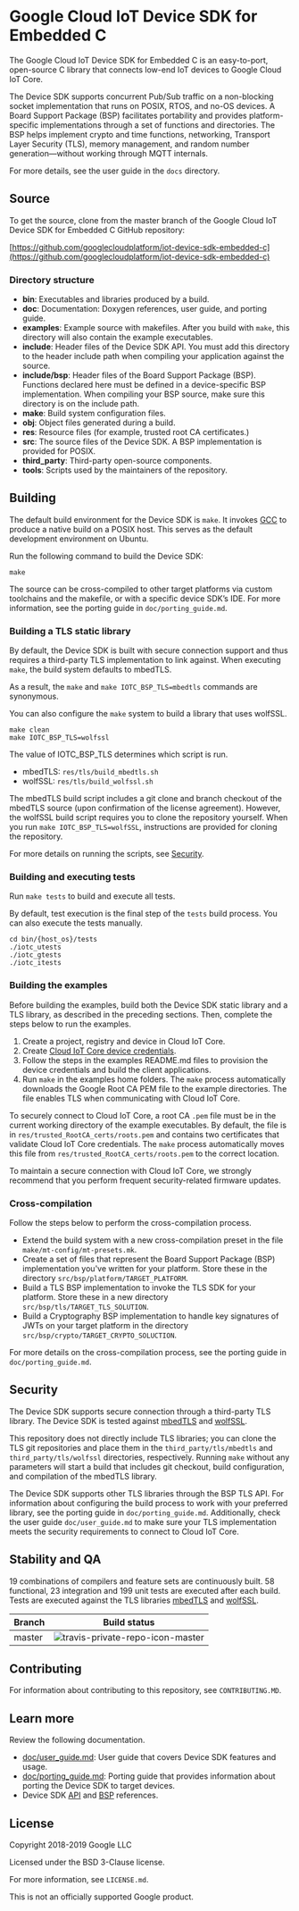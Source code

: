 # Google Cloud IoT Device SDK for Embedded C

The Google Cloud IoT Device SDK for Embedded C is an easy-to-port, open-source C library that connects low-end IoT devices to Google Cloud IoT Core.

The Device SDK supports concurrent Pub/Sub traffic on a non-blocking socket implementation that runs on POSIX, RTOS, and no-OS devices. A Board Support Package (BSP) facilitates portability and provides platform-specific implementations through a set of functions and directories. The BSP helps implement crypto and time functions, networking, Transport Layer Security (TLS), memory management, and random number generation—without working through MQTT internals.

For more details, see the user guide in the `docs` directory.

## Source
To get the source, clone from the master branch of the Google Cloud IoT Device SDK for Embedded C GitHub repository:

[https://github.com/googlecloudplatform/iot-device-sdk-embedded-c](https://github.com/googlecloudplatform/iot-device-sdk-embedded-c)

### Directory structure

- **bin**: Executables and libraries produced by a build.
- **doc**: Documentation: Doxygen references, user guide, and porting guide.
- **examples**: Example source with makefiles. After you build with `make`, this directory will also contain the example executables.
- **include**: Header files of the Device SDK API. You must add this directory to the header include path when compiling your application against the source.
- **include/bsp**: Header files of the Board Support Package (BSP). Functions declared here must be defined in a device-specific BSP implementation. When compiling your BSP source, make sure this directory is on the include path.
- **make**: Build system configuration files.
- **obj**: Object files generated during a build.
- **res**: Resource files (for example, trusted root CA certificates.)
- **src**: The source files of the Device SDK. A BSP implementation is provided for POSIX.
- **third_party**: Third-party open-source components.
- **tools**: Scripts used by the maintainers of the repository.

## Building

The default build environment for the Device SDK is `make`. It invokes [GCC](https://www.gnu.org/software/gcc/) to produce a native build on a POSIX host. This serves as the default development environment on Ubuntu.

Run the following command to build the Device SDK:

```
make
```

The source can be cross-compiled to other target platforms via custom toolchains and the makefile, or with a specific device SDK’s IDE. For more information, see the porting guide in `doc/porting_guide.md`.

### Building a TLS static library

By default, the Device SDK is built with secure connection support and thus requires a third-party TLS implementation to link against. When executing `make`, the build system defaults to mbedTLS.

As a result, the `make` and `make IOTC_BSP_TLS=mbedtls` commands are synonymous.

You can also configure the `make` system to build a library that uses wolfSSL.

```
make clean
make IOTC_BSP_TLS=wolfssl
```

The value of IOTC_BSP_TLS determines which script is run.
- mbedTLS: `res/tls/build_mbedtls.sh`
- wolfSSL: `res/tls/build_wolfssl.sh`

The mbedTLS build script includes a git clone and branch checkout of the mbedTLS source (upon confirmation of the license agreement). However, the wolfSSL build script requires you to clone the repository yourself. When you run `make IOTC_BSP_TLS=wolfSSL`, instructions are provided for cloning the repository.

For more details on running the scripts, see [Security](#security).

### Building and executing tests

Run `make tests` to build and execute all tests.

By default, test execution is the final step of the `tests` build process. You can also execute the tests manually.

```
cd bin/{host_os}/tests
./iotc_utests
./iotc_gtests
./iotc_itests
```

### Building the examples

Before building the examples, build both the Device SDK static library and a TLS library, as described in the preceding sections. Then, complete the steps below to run the examples.

1. Create a project, registry and device in Cloud IoT Core.
2. Create [Cloud IoT Core device credentials](https://cloud.google.com/iot/docs/how-tos/credentials/keys).
3. Follow the steps in the examples README.md files to provision the device credentials and build the client applications.
4. Run `make` in the examples home folders. The `make` process automatically downloads the Google Root CA PEM file to the example directories. The file enables TLS when communicating with Cloud IoT Core.

To securely connect to Cloud IoT Core, a root CA `.pem` file must be in the current working directory of the example executables. By default, the file is in `res/trusted_RootCA_certs/roots.pem` and contains two certificates that validate Cloud IoT Core credentials. The `make` process automatically moves this file from `res/trusted_RootCA_certs/roots.pem` to the correct location.

To maintain a secure connection with Cloud IoT Core, we strongly recommend that you perform frequent security-related firmware updates.

### Cross-compilation

Follow the steps below to perform the cross-compilation process.

- Extend the build system with a new cross-compilation preset in the file `make/mt-config/mt-presets.mk`.
- Create a set of files that represent the Board Support Package (BSP) implementation you've written for your platform. Store these in the directory `src/bsp/platform/TARGET_PLATFORM`.
- Build a TLS BSP implementation to invoke the TLS SDK for your platform. Store these in a new directory `src/bsp/tls/TARGET_TLS_SOLUTION`.
- Build a Cryptography BSP implementation to handle key signatures of JWTs on your target platform in the directory `src/bsp/crypto/TARGET_CRYPTO_SOLUCTION`.

For more details on the cross-compilation process, see the porting guide in `doc/porting_guide.md`.

## Security

The Device SDK supports secure connection through a third-party TLS library. The Device SDK is tested against [mbedTLS](https://tls.mbed.org) and [wolfSSL](https://www.wolfssl.com).

This repository does not directly include TLS libraries; you can clone the TLS git repositories and place them in the `third_party/tls/mbedtls` and `third_party/tls/wolfssl` directories, respectively. Running `make` without any parameters will start a build that includes git checkout, build configuration, and compilation of the mbedTLS library.

The Device SDK supports other TLS libraries through the BSP TLS API. For information about configuring the build process to work with your preferred library, see the porting guide in `doc/porting_guide.md`.  Additionally, check the user guide `doc/user_guide.md` to make sure your TLS implementation meets the security requirements to connect to Cloud IoT Core.

## Stability and QA

19 combinations of compilers and feature sets are continuously built. 58 functional, 23 integration and 199 unit tests are executed after each build. Tests are executed against the TLS libraries [mbedTLS](https://tls.mbed.org) and [wolfSSL](https://www.wolfssl.com).

Branch      | Build status
------------|-------------
master      | ![travis-private-repo-icon-master]

[travis-private-repo-icon-master]: https://travis-ci.com/GoogleCloudPlatform/iot-device-sdk-embedded-c.svg?token=tzWdJymp9duuAGWpamkM&branch=master


## Contributing

For information about contributing to this repository, see `CONTRIBUTING.MD`.

## Learn more

Review the following documentation.

- [doc/user_guide.md](https://github.com/GoogleCloudPlatform/iot-device-sdk-embedded-c/blob/master/doc/user_guide.md): User guide that covers Device SDK features and usage.
- [doc/porting_guide.md](https://github.com/GoogleCloudPlatform/iot-device-sdk-embedded-c/blob/master/doc/porting_guide.md): Porting guide that provides information about porting the Device SDK to target devices.
- Device SDK [API](https://googlecloudplatform.github.io/iot-device-sdk-embedded-c/api/html/index.html) and [BSP](https://googlecloudplatform.github.io/iot-device-sdk-embedded-c/bsp/html/index.html) references.

## License

Copyright 2018-2019 Google LLC

Licensed under the BSD 3-Clause license.

For more information, see `LICENSE.md`.

This is not an officially supported Google product.
